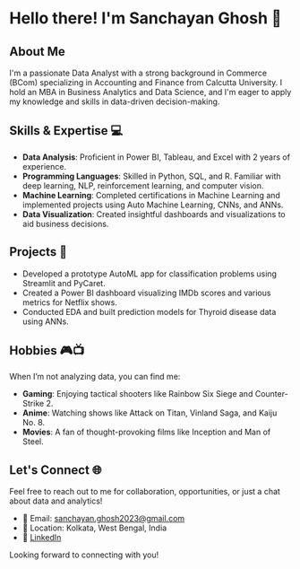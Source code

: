 # Hello there! I'm Sanchayan Ghosh 👋

## About Me
I'm a passionate Data Analyst with a strong background in Commerce (BCom) specializing in Accounting and Finance from Calcutta University. I hold an MBA in Business Analytics and Data Science, and I'm eager to apply my knowledge and skills in data-driven decision-making.

## Skills & Expertise 💻
- **Data Analysis**: Proficient in Power BI, Tableau, and Excel with 2 years of experience.
- **Programming Languages**: Skilled in Python, SQL, and R. Familiar with deep learning, NLP, reinforcement learning, and computer vision.
- **Machine Learning**: Completed certifications in Machine Learning and implemented projects using Auto Machine Learning, CNNs, and ANNs.
- **Data Visualization**: Created insightful dashboards and visualizations to aid business decisions.

## Projects 🚀
- Developed a prototype AutoML app for classification problems using Streamlit and PyCaret.
- Created a Power BI dashboard visualizing IMDb scores and various metrics for Netflix shows.
- Conducted EDA and built prediction models for Thyroid disease data using ANNs.

## Hobbies 🎮📺
When I’m not analyzing data, you can find me:
- **Gaming**: Enjoying tactical shooters like Rainbow Six Siege and Counter-Strike 2.
- **Anime**: Watching shows like Attack on Titan, Vinland Saga, and Kaiju No. 8.
- **Movies**: A fan of thought-provoking films like Inception and Man of Steel.

## Let's Connect 🌐
Feel free to reach out to me for collaboration, opportunities, or just a chat about data and analytics!

- 📧 Email: sanchayan.ghosh2023@gmail.com
- 📍 Location: Kolkata, West Bengal, India
- 🔗 [LinkedIn](https://www.linkedin.com/in/sanchayan-ghosh-55154b264/)

Looking forward to connecting with you!
